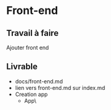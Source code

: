 # Front-end

## Travail à faire

Ajouter front end 

## Livrable
- docs/front-end.md
- lien vers front-end.md sur index.md 
- Creation app
  - App\

